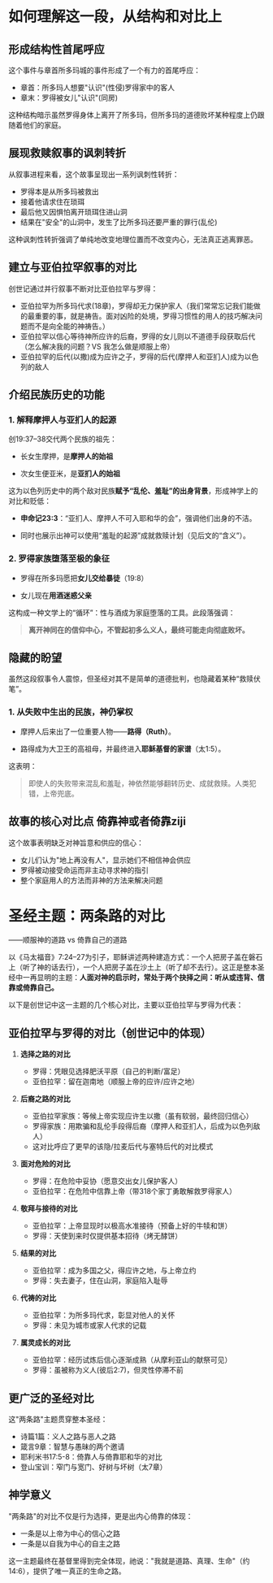 
# 如何理解这一段，从结构和对比上

## 形成结构性首尾呼应

这个事件与章首所多玛城的事件形成了一个有力的首尾呼应：

- 章首：所多玛人想要"认识"(性侵)罗得家中的客人
- 章末：罗得被女儿"认识"(同房)

这种结构暗示虽然罗得身体上离开了所多玛，但所多玛的道德败坏某种程度上仍跟随着他们的家庭。


## 展现救赎叙事的讽刺转折

从叙事进程来看，这个故事呈现出一系列讽刺性转折：

- 罗得本是从所多玛被救出
- 接着他请求住在琐珥
- 最后他又因惧怕离开琐珥住进山洞
- 结果在"安全"的山洞中，发生了比所多玛还要严重的罪行(乱伦)

这种讽刺性转折强调了单纯地改变地理位置而不改变内心，无法真正逃离罪恶。
## 建立与亚伯拉罕叙事的对比

创世记通过并行叙事不断对比亚伯拉罕与罗得：

- 亚伯拉罕为所多玛代求(18章)，罗得却无力保护家人（我们常常忘记我们能做的最重要的事，就是祷告。面对凶险的处境，罗得习惯性的用人的技巧解决问题而不是向全能的神祷告。）
- 亚伯拉罕以信心等待神所应许的后裔，罗得的女儿则以不道德手段获取后代（怎么解决我的问题？VS 我怎么做是顺服上帝）
- 亚伯拉罕的后代(以撒)成为应许之子，罗得的后代(摩押人和亚扪人)成为以色列的敌人
## 介绍民族历史的功能

### 1. 解释摩押人与亚扪人的起源

创19:37–38交代两个民族的祖先：

- 长女生摩押，是**摩押人的始祖**
    
- 次女生便亚米，是**亚扪人的始祖**
    

这为以色列历史中的两个敌对民族**赋予“乱伦、羞耻”的出身背景**，形成神学上的对比和贬低：

- **申命记23:3**：“亚扪人、摩押人不可入耶和华的会”，强调他们出身的不洁。
    
- 同时也展示出神可以使用“羞耻的起源”成就救赎计划（见后文的“含义”）。
    

### 2. 罗得家族堕落至极的象征

- 罗得在所多玛愿把**女儿交给暴徒**（19:8）
    
- 女儿现在**用酒迷惑父亲**
    

这构成一种文学上的“循环”：性与酒成为家庭堕落的工具。此段落强调：

> **离开神同在的信仰中心，不管起初多么义人，最终可能走向彻底败坏。**


## 隐藏的盼望

虽然这段叙事令人震惊，但圣经对其不是简单的道德批判，也隐藏着某种“救赎伏笔”。

### 1. 从失败中生出的民族，神仍掌权

- 摩押人后来出了一位重要人物——**路得（Ruth）**。
    
- 路得成为大卫王的高祖母，并最终进入**耶稣基督的家谱**（太1:5）。
    

这表明：

> 即使人的失败带来混乱和羞耻，神依然能够翻转历史、成就救赎。人类犯错，上帝兜底。


## 故事的核心对比点 倚靠神或者倚靠ziji

这个故事表明缺乏对神旨意和供应的信心：

- 女儿们认为"地上再没有人"，显示她们不相信神会供应
- 罗得被动接受命运而非主动寻求神的指引
- 整个家庭用人的方法而非神的方法来解决问题

# 圣经主题：两条路的对比

——顺服神的道路 vs 倚靠自己的道路

以《马太福音》7:24–27为引子，耶稣讲述两种建造方式：一个人把房子盖在磐石上（听了神的话去行），一个人把房子盖在沙土上（听了却不去行）。这正是整本圣经中一再显明的主题：**人面对神的启示时，常处于两个抉择之间：听从或违背、信靠或倚靠自己。**

以下是创世记中这一主题的几个核心对比，主要以亚伯拉罕与罗得为代表：
## 亚伯拉罕与罗得的对比（创世记中的体现）

1. **选择之路的对比**
    
    - 罗得：凭眼见选择肥沃平原（自己的判断/富足）
    - 亚伯拉罕：留在迦南地（顺服上帝的应许/应许之地）
2. **后裔之路的对比**
    
    - 亚伯拉罕家族：等候上帝实现应许生以撒（虽有软弱，最终回归信心）
    - 罗得家族：用欺骗和乱伦手段得后裔（摩押人和亚扪人，后成为以色列敌人）
    - 这对比呼应了更早的该隐/拉麦后代与塞特后代的对比模式
3. **面对危险的对比**
    
    - 罗得：在危险中妥协（愿意交出女儿保护客人）
    - 亚伯拉罕：在危险中信靠上帝（带318个家丁勇敢解救罗得家人）
4. **敬拜与接待的对比**
    
    - 亚伯拉罕：上帝显现时以极高水准接待（预备上好的牛犊和饼）
    - 罗得：天使到来时仅提供基本招待（烤无酵饼）
5. **结果的对比**
    
    - 亚伯拉罕：成为多国之父，得应许之地，与上帝立约
    - 罗得：失去妻子，住在山洞，家庭陷入耻辱
6. **代祷的对比**
    
    - 亚伯拉罕：为所多玛代求，彰显对他人的关怀
    - 罗得：未见为城市或家人代求的记载
7. **属灵成长的对比**
    
    - 亚伯拉罕：经历试炼后信心逐渐成熟（从摩利亚山的献祭可见）
    - 罗得：虽被称为义人(彼后2:7)，但灵性停滞不前

## 更广泛的圣经对比

这"两条路"主题贯穿整本圣经：

- 诗篇1篇：义人之路与恶人之路
- 箴言9章：智慧与愚昧的两个邀请
- 耶利米书17:5-8：倚靠人与倚靠耶和华的对比
- 登山宝训：窄门与宽门、好树与坏树（太7章）

## 神学意义

"两条路"的对比不仅是行为选择，更是出内心倚靠的体现：

- 一条是以上帝为中心的信心之路
- 一条是以自我为中心的自主之路

这一主题最终在基督里得到完全体现，祂说："我就是道路、真理、生命"（约14:6），提供了唯一真正的生命之路。